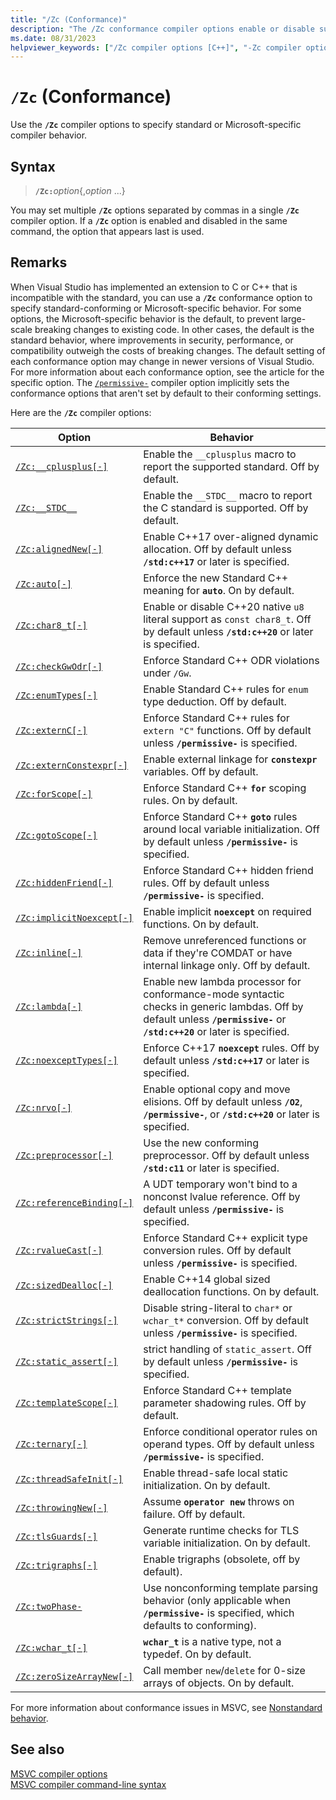 ```yaml
---
title: "/Zc (Conformance)"
description: "The /Zc conformance compiler options enable or disable support for conforming or backward-compatible behavior."
ms.date: 08/31/2023
helpviewer_keywords: ["/Zc compiler options [C++]", "-Zc compiler options [C++]", "Conformance compiler options", "Zc compiler options [C++]"]
---
```

# `/Zc` (Conformance)

Use the **`/Zc`** compiler options to specify standard or Microsoft-specific compiler behavior.

## Syntax

> **`/Zc:`**_option_{,_option_ ...}

You may set multiple **`/Zc`** options separated by commas in a single **`/Zc`** compiler option. If a **`/Zc`** option is enabled and disabled in the same command, the option that appears last is used.

## Remarks

When Visual Studio has implemented an extension to C or C++ that is incompatible with the standard, you can use a **`/Zc`** conformance option to specify standard-conforming or Microsoft-specific behavior. For some options, the Microsoft-specific behavior is the default, to prevent large-scale breaking changes to existing code. In other cases, the default is the standard behavior, where improvements in security, performance, or compatibility outweigh the costs of breaking changes. The default setting of each conformance option may change in newer versions of Visual Studio. For more information about each conformance option, see the article for the specific option. The [`/permissive-`](permissive-standards-conformance.md) compiler option implicitly sets the conformance options that aren't set by default to their conforming settings.

Here are the **`/Zc`** compiler options:

| Option | Behavior |
|--|--|
| [`/Zc:__cplusplus[-]`](zc-cplusplus.md) | Enable the `__cplusplus` macro to report the supported standard. Off by default. |
| [`/Zc:__STDC__`](zc-stdc.md) | Enable the `__STDC__` macro to report the C standard is supported. Off by default. |
| [`/Zc:alignedNew[-]`](zc-alignednew.md) | Enable C++17 over-aligned dynamic allocation. Off by default unless **`/std:c++17`** or later is specified. |
| [`/Zc:auto[-]`](zc-auto-deduce-variable-type.md) | Enforce the new Standard C++ meaning for **`auto`**. On by default. |
| [`/Zc:char8_t[-]`](zc-char8-t.md) | Enable or disable C++20 native `u8` literal support as `const char8_t`. Off by default unless **`/std:c++20`** or later is specified. |
| [`/Zc:checkGwOdr[-]`](zc-check-gwodr.md) | Enforce Standard C++ ODR violations under `/Gw`. |
| [`/Zc:enumTypes[-]`](zc-enumtypes.md) | Enable Standard C++ rules for `enum` type deduction. Off by default. |
| [`/Zc:externC[-]`](zc-externc.md) | Enforce Standard C++ rules for `extern "C"` functions. Off by default unless **`/permissive-`** is specified. |
| [`/Zc:externConstexpr[-]`](zc-externconstexpr.md) | Enable external linkage for **`constexpr`** variables. Off by default. |
| [`/Zc:forScope[-]`](zc-forscope-force-conformance-in-for-loop-scope.md) | Enforce Standard C++ **`for`** scoping rules. On by default. |
| [`/Zc:gotoScope[-]`](zc-gotoscope.md) | Enforce Standard C++ **`goto`** rules around local variable initialization. Off by default unless **`/permissive-`** is specified. |
| [`/Zc:hiddenFriend[-]`](zc-hiddenfriend.md) | Enforce Standard C++ hidden friend rules. Off by default unless **`/permissive-`**  is specified. |
| [`/Zc:implicitNoexcept[-]`](zc-implicitnoexcept-implicit-exception-specifiers.md) | Enable implicit **`noexcept`** on required functions. On by default. |
| [`/Zc:inline[-]`](zc-inline-remove-unreferenced-comdat.md) | Remove unreferenced functions or data if they're COMDAT or have internal linkage only. Off by default. |
| [`/Zc:lambda[-]`](zc-lambda.md) | Enable new lambda processor for conformance-mode syntactic checks in generic lambdas. Off by default unless **`/permissive-`** or **`/std:c++20`** or later is specified. |
| [`/Zc:noexceptTypes[-]`](zc-noexcepttypes.md) | Enforce C++17 **`noexcept`** rules. Off by default unless **`/std:c++17`** or later is specified. |
| [`/Zc:nrvo[-]`](zc-nrvo.md) | Enable optional copy and move elisions. Off by default unless **`/O2`**, **`/permissive-`**, or **`/std:c++20`** or later is specified. |
| [`/Zc:preprocessor[-]`](zc-preprocessor.md) | Use the new conforming preprocessor. Off by default unless **`/std:c11`** or later is specified. |
| [`/Zc:referenceBinding[-]`](zc-referencebinding-enforce-reference-binding-rules.md) | A UDT temporary won't bind to a nonconst lvalue reference. Off by default unless **`/permissive-`** is specified. |
| [`/Zc:rvalueCast[-]`](zc-rvaluecast-enforce-type-conversion-rules.md) | Enforce Standard C++ explicit type conversion rules. Off by default unless **`/permissive-`** is specified. |
| [`/Zc:sizedDealloc[-]`](zc-sizeddealloc-enable-global-sized-dealloc-functions.md) | Enable C++14 global sized deallocation functions. On by default. |
| [`/Zc:strictStrings[-]`](zc-strictstrings-disable-string-literal-type-conversion.md) | Disable string-literal to `char*` or `wchar_t*` conversion. Off by default unless **`/permissive-`** is specified. |
| [`/Zc:static_assert[-]`](zc-static-assert.md) | strict handling of `static_assert`. Off by default unless **`/permissive-`** is specified. |
| [`/Zc:templateScope[-]`](zc-templatescope.md) | Enforce Standard C++ template parameter shadowing rules. Off by default. |
| [`/Zc:ternary[-]`](zc-ternary.md) | Enforce conditional operator rules on operand types. Off by default unless **`/permissive-`** is specified. |
| [`/Zc:threadSafeInit[-]`](zc-threadsafeinit-thread-safe-local-static-initialization.md) | Enable thread-safe local static initialization. On by default. |
| [`/Zc:throwingNew[-]`](zc-throwingnew-assume-operator-new-throws.md) | Assume **`operator new`** throws on failure. Off by default. |
| [`/Zc:tlsGuards[-]`](zc-tlsguards.md) | Generate runtime checks for TLS variable initialization. On by default. |
| [`/Zc:trigraphs[-]`](zc-trigraphs-trigraphs-substitution.md) | Enable trigraphs (obsolete, off by default). |
| [`/Zc:twoPhase-`](zc-twophase.md) | Use nonconforming template parsing behavior (only applicable when **`/permissive-`** is specified, which defaults to conforming). |
| [`/Zc:wchar_t[-]`](zc-wchar-t-wchar-t-is-native-type.md) | **`wchar_t`** is a native type, not a typedef. On by default. |
| [`/Zc:zeroSizeArrayNew[-]`](zc-zerosizearraynew.md) | Call member `new`/`delete` for 0-size arrays of objects. On by default. |

For more information about conformance issues in MSVC, see [Nonstandard behavior](../../cpp/nonstandard-behavior.md).

## See also

[MSVC compiler options](compiler-options.md)\
[MSVC compiler command-line syntax](compiler-command-line-syntax.md)
